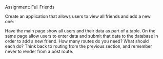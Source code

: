 Assignment: Full Friends

Create an application that allows users to view all friends and add a new one:

Have the main page show all users and their data as part of a table. On the same page allow users to enter data and submit that data to the database in order to add a new friend. How many routes do you need? What should each do? Think back to routing from the previous section, and remember never to render from a post route.